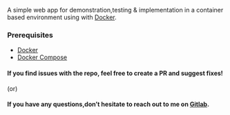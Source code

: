 A simple web app for demonstration,testing & implementation in a container based environment using with [Docker](https://www.docker.com/).


### Prerequisites

- [Docker](https://docs.docker.com/engine/installation/)
- [Docker Compose](https://docs.docker.com/compose/install/)


#### If you find issues with the repo, feel free to create a PR and suggest fixes!

(or)

#### If you have any questions,don’t hesitate to reach out to me on [Gitlab](https://github.com/nyinyisoepaing).